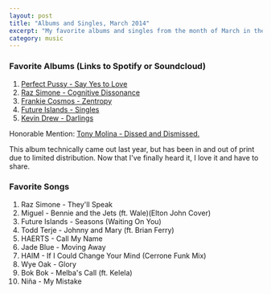 ```yaml
---
layout: post
title: "Albums and Singles, March 2014"
excerpt: "My favorite albums and singles from the month of March in the 2014th year. "
category: music
---
```


### Favorite Albums (Links to Spotify or Soundcloud)

1. [Perfect Pussy - Say Yes to Love](http://open.spotify.com/album/0vAWlFqwQXVhsW7SR3rXv1)
1. [Raz Simone - Cognitive Dissonance](https://soundcloud.com/razsimone/sets/cognitive-dissonance)
1. [Frankie Cosmos - Zentropy](http://open.spotify.com/album/6EAwEaY4Ozymphrn5kiCwd)
1. [Future Islands - Singles](http://open.spotify.com/album/1dKh4z5Aayt8FFDWjO5FDh)
1. [Kevin Drew - Darlings](http://open.spotify.com/album/5up9bPbyKEfsRHhUomojdt)

Honorable Mention: [Tony Molina - Dissed and Dismissed.](http://open.spotify.com/album/2NQTwEpQVRSUSQX7cN0lfS)

This album technically came out last year, but has been in and out of print due to limited distribution. Now that I've finally heard it, I love it and have to share.

### Favorite Songs

1. Raz Simone - They'll Speak
1. Miguel - Bennie and the Jets (ft. Wale)(Elton John Cover)
1. Future Islands - Seasons (Waiting On You)
1. Todd Terje - Johnny and Mary (ft. Brian Ferry)
1. HAERTS - Call My Name
1. Jade Blue - Moving Away
1. HAIM - If I Could Change Your Mind (Cerrone Funk Mix)
1. Wye Oak - Glory
1. Bok Bok - Melba's Call (ft. Kelela)
1. Niña - My Mistake
